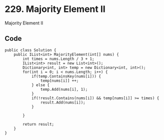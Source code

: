 # 229. Majority Element II
Majority Element II

## Code
    public class Solution {
        public IList<int> MajorityElement(int[] nums) {
            int times = nums.Length / 3 + 1;
            IList<int> result = new List<int>();
            Dictionary<int, int> temp = new Dictionary<int, int>();
            for(int i = 0; i < nums.Length; i++) {
                if(temp.ContainsKey(nums[i])) {
                    temp[nums[i]] ++;
                } else {
                    temp.Add(nums[i], 1);   
                }
                if(!result.Contains(nums[i]) && temp[nums[i]] >= times) {
                    result.Add(nums[i]);
                }

            }
            
            return result;
        }
    }